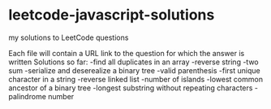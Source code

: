 # leetcode-javascript-solutions
my solutions to LeetCode questions

Each file will contain a URL link to the question for which the answer is written
Solutions so far:
  -find all duplicates in an array
  -reverse string
  -two sum
  -serialize and deserealize a binary tree
  -valid parenthesis
  -first unique character in a string
  -reverse linked list
  -number of islands
  -lowest common ancestor of a binary tree
  -longest substring without repeating characters
  -palindrome number

